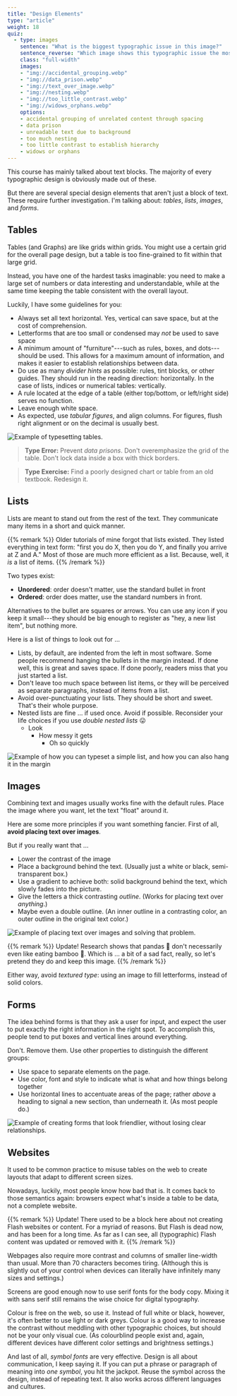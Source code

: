 ```yaml
---
title: "Design Elements"
type: "article"
weight: 18
quiz:
  - type: images
    sentence: "What is the biggest typographic issue in this image?"
    sentence_reverse: "Which image shows this typographic issue the most?"
    class: "full-width"
    images:
    - "img://accidental_grouping.webp"
    - "img://data_prison.webp"
    - "img://text_over_image.webp"
    - "img://nesting.webp"
    - "img://too_little_contrast.webp"
    - "img://widows_orphans.webp"
    options:
    - accidental grouping of unrelated content through spacing
    - data prison
    - unreadable text due to background
    - too much nesting
    - too little contrast to establish hierarchy
    - widows or orphans
---
```


This course has mainly talked about text blocks. The majority of every typographic design is obviously made out of these. 

But there are several special design elements that aren't just a block of text. These require further investigation. I'm talking about: *tables*, *lists*, *images*, and *forms*.

## Tables

Tables (and Graphs) are like grids within grids. You might use a certain grid for the overall page design, but a table is too fine-grained to fit within that large grid. 

Instead, you have one of the hardest tasks imaginable: you need to make a large set of numbers or data interesting and understandable, while at the same time keeping the table consistent with the overall layout.

Luckily, I have some guidelines for you:

-   Always set all text horizontal. Yes, vertical can save space, but at the cost of comprehension.
-   Letterforms that are too small or condensed may *not* be used to save space
-   A minimum amount of "furniture"---such as rules, boxes, and dots---should be used. This allows for a maximum amount of
    information, and makes it easier to establish relationships between data.
-   Do use as many _divider hints_ as possible: rules, tint blocks, or other guides. They should run in the reading direction: horizontally. In the case of lists, indices or numerical tables: vertically.
-   A rule located at the edge of a table (either top/bottom, or left/right side) serves no function.
-   Leave enough white space.
-   As expected, use *tabular figures*, and align columns. For figures, flush right alignment or on the decimal is usually best.

![Example of typesetting tables.](TypographyElementsTable.webp)

> **Type Error:** Prevent *data prisons*. Don't overemphasize the grid of the table. Don't lock data inside a box with thick borders.

> **Type Exercise:** Find a poorly designed chart or table from an old textbook. Redesign it.

## Lists

Lists are meant to stand out from the rest of the text. They communicate many items in a short and quick manner. 

{{% remark %}}
Older tutorials of mine forgot that lists existed. They listed everything in text form: "first you do X, then you do Y, and finally you arrive at Z and A." Most of those are much more efficient as a list. Because, well, it _is_ a list of items.
{{% /remark %}}

Two types exist:

* **Unordered**: order doesn't matter, use the standard bullet in front
* **Ordered**: order does matter, use the standard numbers in front.

Alternatives to the bullet are squares or arrows. You can use any icon if you keep it small---they should be big enough to register as "hey, a new list item", but nothing more.

Here is a list of things to look out for ...

* Lists, by default, are indented from the left in most software. Some people recommend hanging the bullets in the margin instead. If done well, this is great and saves space. If done poorly, readers miss that you just started a list.
* Don't leave too much space between list items, or they will be perceived as separate paragraphs, instead of items from a list. 
* Avoid over-punctuating your lists. They should be short and sweet. That's their whole purpose.
* Nested lists are fine ... if used once. Avoid if possible. Reconsider your life choices if you use _double nested lists_ 😛
  * Look
    * How messy it gets
      * Oh so quickly 

![Example of how you can typeset a simple list, and how you can also hang it in the margin](TypographyElementsLists.webp)

## Images

Combining text and images usually works fine with the default rules. Place the image where you want, let the text "float" around it.

Here are some more principles if you want something fancier. First of all, **avoid placing text over images**.

But if you really want that ...

-   Lower the contrast of the image
-   Place a background behind the text. (Usually just a white or black, semi-transparent box.)
-   Use a gradient to achieve both: solid background behind the text, which slowly fades into the picture.
-   Give the letters a thick contrasting _outline_. (Works for placing text over _anything_.)
-   Maybe even a double outline. (An inner outline in a contrasting color, an outer outline in the original text color.)

![Example of placing text over images and solving that problem.](TypographyElementsImage.webp)

{{% remark %}}
Update! Research shows that pandas 🐼 don't necessarily even like eating bamboo 🎋. Which is ... a bit of a sad fact, really, so let's pretend they do and keep this image.
{{% /remark %}}

Either way, avoid *textured type*: using an image to fill letterforms, instead of solid colors.

## Forms

The idea behind forms is that they ask a user for input, and expect the user to put exactly the right information in the right spot. To accomplish this, people tend to put boxes and vertical lines around everything. 

Don't. Remove them. Use other properties to distinguish the different groups:

* Use space to separate elements on the page.
* Use color, font and style to indicate what is what and how things belong together
* Use horizontal lines to accentuate areas of the page; rather *above* a heading to signal a new section, than underneath it. (As most people do.)

![Example of creating forms that look friendlier, without losing clear relationships.](TypographyElementsForm.webp)

## Websites

It used to be common practice to misuse tables on the web to create layouts that adapt to different screen sizes. 

Nowadays, luckily, most people know how bad that is. It comes back to those semantics again: browsers expect what's inside a table to be data, not a complete website. 

{{% remark %}}
Update! There used to be a block here about not creating Flash websites or content. For a myriad of reasons. But Flash is dead now, and has been for a long time. As far as I can see, all (typographic) Flash content was updated or removed with it.
{{% /remark %}}

Webpages also require more contrast and columns of smaller line-width than usual. More than 70 characters becomes tiring. (Although this is slightly out of your control when devices can literally have infinitely many sizes and settings.) 

Screens are good enough now to use serif fonts for the body copy. Mixing it with sans serif still remains the wise choice for digital typography.

Colour is free on the web, so use it. Instead of full white or black, however, it's often better to use light or dark greys. Colour is a good way to increase the contrast without meddling with other typographic choices, but should not be your only visual cue. (As colourblind people exist and, again, different devices have different color settings and brightness settings.)

And last of all, *symbol fonts* are very effective. Design is all about communication, I keep saying it. If you can put a phrase or paragraph of meaning into _one symbol_, you hit the jackpot. Reuse the symbol across the design, instead of repeating text. It also works across different languages and cultures.